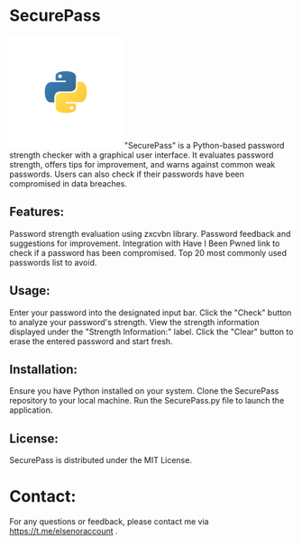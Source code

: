 # SecurePass

 <img src="plogo.svg" alt="Python Logo" width="200" height="200">
"SecurePass" is a Python-based password strength checker with a graphical user interface. It evaluates password strength, offers tips for improvement, and warns against common weak passwords. Users can also check if their passwords have been compromised in data breaches.

## **Features:**
Password strength evaluation using zxcvbn library.
Password feedback and suggestions for improvement.
Integration with Have I Been Pwned link to check if a password has been compromised.
Top 20 most commonly used passwords list to avoid.

## **Usage:**
Enter your password into the designated input bar.
Click the "Check" button to analyze your password's strength.
View the strength information displayed under the "Strength Information:" label.
Click the "Clear" button to erase the entered password and start fresh.

## **Installation:**
Ensure you have Python installed on your system.
Clone the SecurePass repository to your local machine.
Run the SecurePass.py file to launch the application.

## **License:**
SecurePass is distributed under the MIT License.

# **Contact:**
For any questions or feedback, please contact me via https://t.me/elsenoraccount .
